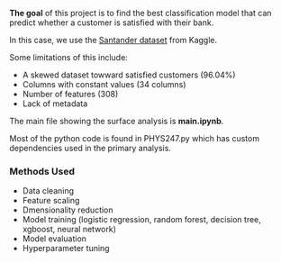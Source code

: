 **The goal** of this project is to find the best classification model that can predict whether a customer is satisfied with their bank. 

In this case, we use the [Santander dataset](https://www.kaggle.com/competitions/santander-customer-satisfaction) from Kaggle.

Some limitations of this include:
- A skewed dataset towward satisfied customers (96.04%)
- Columns with constant values (34 columns)
- Number of features (308)
- Lack of metadata

The main file showing the surface analysis is **main.ipynb**.

Most of the python code is found in PHYS247.py which has custom dependencies used in the primary analysis.

### Methods Used
- Data cleaning
- Feature scaling
- Dmensionality reduction
- Model training (logistic regression, random forest, decision tree, xgboost, neural network)
- Model evaluation
- Hyperparameter tuning
